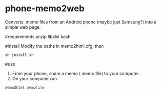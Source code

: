 # phone-memo2web
Converts .memo files from an Android phone (maybe just Samsung?) into a simple web page.

#requirements
unzip
libxlst
bash

#install
Modify the paths in memo2html.cfg, then 
```
sh install.sh
```

#use
1. From your phone, share a memo (.memo file) to your computer.
2. On your computer run 
```
memo2html memofile
```
